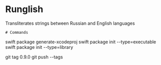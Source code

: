 # Runglish
Transliterates strings between Russian and English languages 

    # Commands

swift package generate-xcodeproj
swift package init --type=executable
swift package init --type=library

git tag 0.9.0
git push --tags

